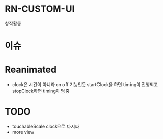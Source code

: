 # RN-CUSTOM-UI
창작활동


# 이슈


# Reanimated
- clock은 시간이 아니라 on off 기능인듯 startClock을 하면 timing이 진행되고 stopClock하면 timing이 멈춤

# TODO
- touchableScale clock으로 다시짜
- more view
